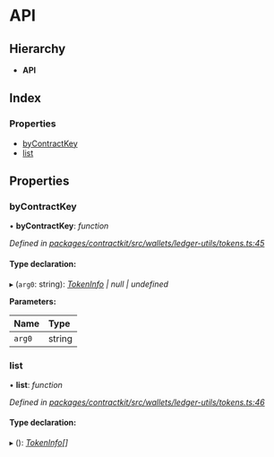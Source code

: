 # API

## Hierarchy

* **API**

## Index

### Properties

* [byContractKey]()
* [list]()

## Properties

### byContractKey

• **byContractKey**: _function_

_Defined in_ [_packages/contractkit/src/wallets/ledger-utils/tokens.ts:45_](https://github.com/celo-org/celo-monorepo/blob/master/packages/contractkit/src/wallets/ledger-utils/tokens.ts#L45)

#### Type declaration:

▸ \(`arg0`: string\): [_TokenInfo_]() _\| null \| undefined_

**Parameters:**

| Name | Type |
| :--- | :--- |
| `arg0` | string |

### list

• **list**: _function_

_Defined in_ [_packages/contractkit/src/wallets/ledger-utils/tokens.ts:46_](https://github.com/celo-org/celo-monorepo/blob/master/packages/contractkit/src/wallets/ledger-utils/tokens.ts#L46)

#### Type declaration:

▸ \(\): [_TokenInfo_]()_\[\]_

